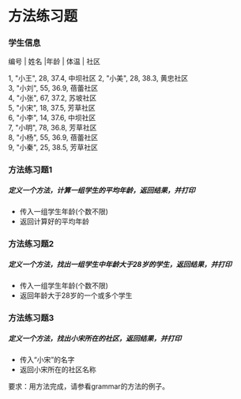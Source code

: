 # 方法练习题

### 学生信息
编号 | 姓名 |年龄 | 体温 | 社区
      
1, "小王", 28, 37.4, 中坝社区
2, "小美", 28, 38.3, 黄忠社区  
3, "小刘", 55, 36.9, 蓓蕾社区  
4, "小张", 67, 37.2, 苏坡社区  
5, "小宋", 18, 37.5, 芳草社区  
6, "小李", 14, 37.6, 中坝社区  
7, "小明", 78, 36.8, 芳草社区  
8, "小杨", 55, 36.9, 蓓蕾社区  
9, "小秦", 25, 38.5, 芳草社区 

### 方法练习题1
##### 定义一个方法，计算一组学生的平均年龄，返回结果，并打印
* 传入一组学生年龄(个数不限)
* 返回计算好的平均年龄

### 方法练习题2
##### 定义一个方法，找出一组学生中年龄大于28岁的学生，返回结果，并打印
* 传入一组学生年龄(个数不限)
* 返回年龄大于28岁的一个或多个学生

### 方法练习题3
##### 定义一个方法，找出小宋所在的社区，返回结果，并打印
* 传入“小宋”的名字
* 返回小宋所在的社区名称

要求：用方法完成，请参看grammar的方法的例子。
